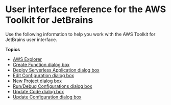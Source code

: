 # User interface reference for the AWS Toolkit for JetBrains<a name="ui-reference"></a>

Use the following information to help you work with the AWS Toolkit for JetBrains user interface\.

**Topics**
+ [AWS Explorer](aws-explorer.md)
+ [Create Function dialog box](create-function-dialog.md)
+ [Deploy Serverless Application dialog box](deploy-serverless-application-dialog.md)
+ [Edit Configuration dialog box](edit-configuration-dialog.md)
+ [New Project dialog box](new-project-dialog.md)
+ [Run/Debug Configurations dialog box](run-debug-configurations-dialog.md)
+ [Update Code dialog box](update-code-dialog.md)
+ [Update Configuration dialog box](update-configuration-dialog.md)